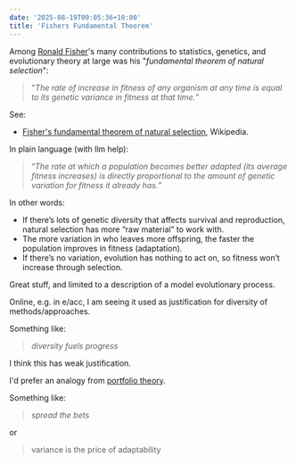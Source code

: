 ```yaml
---
date: '2025-08-19T09:05:36+10:00'
title: 'Fishers Fundamental Theorem'
---
```


Among [Ronald Fisher](https://en.wikipedia.org/wiki/Ronald_Fisher)'s many contributions to statistics, genetics, and evolutionary theory at large was his "_fundamental theorem of natural selection_":

> "_The rate of increase in fitness of any organism at any time is equal to its genetic variance in fitness at that time._"

See:

* [Fisher's fundamental theorem of natural selection](https://en.wikipedia.org/wiki/Fisher%27s_fundamental_theorem_of_natural_selection), Wikipedia.

In plain language (with llm help):

> “_The rate at which a population becomes better adapted (its average fitness increases) is directly proportional to the amount of genetic variation for fitness it already has._”

In other words:

* If there’s lots of genetic diversity that affects survival and reproduction, natural selection has more “raw material” to work with.
* The more variation in who leaves more offspring, the faster the population improves in fitness (adaptation).
* If there’s no variation, evolution has nothing to act on, so fitness won’t increase through selection.

Great stuff, and limited to a description of a model evolutionary process.

Online, e.g. in e/acc, I am seeing it used as justification for diversity of methods/approaches.

Something like:

> _diversity fuels progress_

I think this has weak justification.

I'd prefer an analogy from [portfolio theory](https://en.wikipedia.org/wiki/Modern_portfolio_theory).

Something like:

> _spread the bets_

or

> variance is the price of adaptability